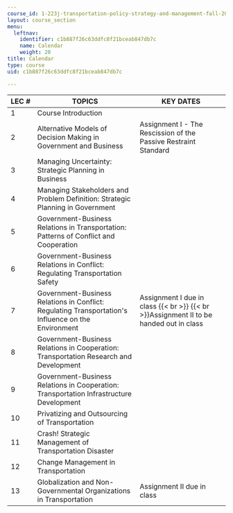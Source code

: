 ```yaml
---
course_id: 1-223j-transportation-policy-strategy-and-management-fall-2004
layout: course_section
menu:
  leftnav:
    identifier: c1b887f26c63ddfc8f21bceab847db7c
    name: Calendar
    weight: 20
title: Calendar
type: course
uid: c1b887f26c63ddfc8f21bceab847db7c

---
```


| LEC # | TOPICS | KEY DATES |
| --- | --- | --- |
| 1 | Course Introduction | &nbsp; |
| 2 | Alternative Models of Decision Making in Government and Business | Assignment I - The Rescission of the Passive Restraint Standard |
| 3 | Managing Uncertainty: Strategic Planning in Business | &nbsp; |
| 4 | Managing Stakeholders and Problem Definition: Strategic Planning in Government | &nbsp; |
| 5 | Government-Business Relations in Transportation: Patterns of Conflict and Cooperation | &nbsp; |
| 6 | Government-Business Relations in Conflict: Regulating Transportation Safety | &nbsp; |
| 7 | Government-Business Relations in Conflict: Regulating Transportation's Influence on the Environment | Assignment I due in class  {{< br >}}  {{< br >}}Assignment II to be handed out in class |
| 8 | Government-Business Relations in Cooperation: Transportation Research and Development | &nbsp; |
| 9 | Government-Business Relations in Cooperation: Transportation Infrastructure Development | &nbsp; |
| 10 | Privatizing and Outsourcing of Transportation | &nbsp; |
| 11 | Crash! Strategic Management of Transportation Disaster | &nbsp; |
| 12 | Change Management in Transportation | &nbsp; |
| 13 | Globalization and Non-Governmental Organizations in Transportation | Assignment II due in class